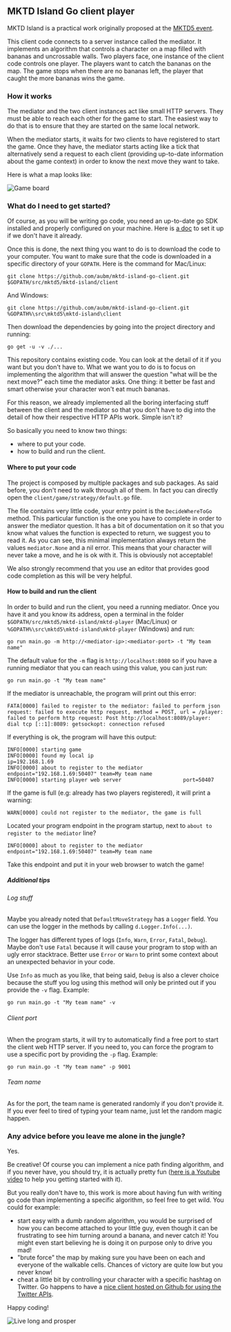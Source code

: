 ## MKTD Island Go client player

MKTD Island is a practical work originally proposed at the [MKTD5 event](https://www.meetup.com/fr-FR/Monkey-Tech-Days/events/237545492/).

This client code connects to a server instance called the mediator.
It implements an algorithm that controls a character on a map filled with bananas and uncrossable walls.
Two players face, one instance of the client code controls one player.
The players want to catch the bananas on the map.
The game stops when there are no bananas left, the player that caught the more bananas wins the game.

### How it works

The mediator and the two client instances act like small HTTP servers.
They must be able to reach each other for the game to start.
The easiest way to do that is to ensure that they are started on the same local network.

When the mediator starts, it waits for two clients to have registered to start the game.
Once they have, the mediator starts acting like a tick that alternatively send a request to each client (providing up-to-date information about the game context) in order to know the next move they want to take.

Here is what a map looks like:

![Game board](.assets/ui.png)

### What do I need to get started?

Of course, as you will be writing go code, you need an up-to-date go SDK installed and properly configured on your machine.
Here is [a doc](https://docs.google.com/document/d/1QfY-sAe2tsldDY679PBk_8pxVuMqwpX4eeP_YyjNGsY/pub) to set it up if we don't have it already.

Once this is done, the next thing you want to do is to download the code to your computer. You want to make sure that the code is downloaded in a specific directory of your `GOPATH`.
Here is the command for Mac/Linux:

```
git clone https://github.com/aubm/mktd-island-go-client.git $GOPATH/src/mktd5/mktd-island/client
```

And Windows:

```
git clone https://github.com/aubm/mktd-island-go-client.git %GOPATH%\src\mktd5\mktd-island\client
```

Then download the dependencies by going into the project directory and running:

```
go get -u -v ./...
```

This repository contains existing code. You can look at the detail of it if you want but you don't have to.
What we want you to do is to focus on implementing the algorithm that will answer the question "what will be the next move?" each time the mediator asks.
One thing: it better be fast and smart otherwise your character won't eat much bananas.

For this reason, we already implemented all the boring interfacing stuff between the client and the mediator so that you don't have to dig into the detail of how their respective HTTP APIs work. Simple isn't it?

So basically you need to know two things:

- where to put your code.
- how to build and run the client.

#### Where to put your code

The project is composed by multiple packages and sub packages.
As said before, you don't need to walk through all of them. In fact you can directly open the `client/game/strategy/default.go` file.

The file contains very little code, your entry point is the `DecideWhereToGo` method. This particular function is the one you have to complete in order to answer the mediator question.
It has a bit of documentation on it so that you know what values the function is expected to return, we suggest you to read it.
As you can see, this minimal implementation always return the values `mediator.None` and a nil error. This means that your character will never take a move, and he is ok with it. This is obviously not acceptable!

We also strongly recommend that you use an editor that provides good code completion as this will be very helpful.

#### How to build and run the client

In order to build and run the client, you need a running mediator.
Once you have it and you know its address, open a terminal in the folder `$GOPATH/src/mktd5/mktd-island/mktd-player` (Mac/Linux) or `%GOPATH%\src\mktd5\mktd-island\mktd-player` (Windows) and run:

```
go run main.go -m http://<mediator-ip>:<mediator-port> -t "My team name"
```

The default value for the `-m` flag is `http://localhost:8080` so if you have a running mediator that you can reach using this value, you can just run:

```
go run main.go -t "My team name"
```

If the mediator is unreachable, the program will print out this error:

```
FATA[0000] failed to register to the mediator: failed to perform json request: failed to execute http request, method = POST, url = /player: failed to perform http request: Post http://localhost:8089/player: dial tcp [::1]:8089: getsockopt: connection refused
```

If everything is ok, the program will have this output:

```
INFO[0000] starting game
INFO[0000] found my local ip                             ip=192.168.1.69
INFO[0000] about to register to the mediator             endpoint="192.168.1.69:50407" team=My team name
INFO[0000] starting player web server                    port=50407
```

If the game is full (e.g: already has two players registered), it will print a warning:

```
WARN[0000] could not register to the mediator, the game is full
```

Located your program endpoint in the program startup, next to `about to register to the mediator` line?

```
INFO[0000] about to register to the mediator             endpoint="192.168.1.69:50407" team=My team name
```

Take this endpoint and put it in your web browser to watch the game!

##### Additional tips

###### Log stuff

Maybe you already noted that `DefaultMoveStrategy` has a `Logger` field.
You can use the logger in the methods by calling `d.Logger.Info(...)`.

The logger has different types of logs (`Info`, `Warn`, `Error`, `Fatal`, `Debug`).
Maybe don't use `Fatal` because it will cause your program to stop with an ugly error stacktrace.
Better use `Error` or `Warn` to print some context about an unexpected behavior in your code.

Use `Info` as much as you like, that being said, `Debug` is also a clever choice because the stuff you log using this method will only be printed out
if you provide the `-v` flag. Example:

```
go run main.go -t "My team name" -v
```

###### Client port

When the program starts, it will try to automatically find a free port to start the client web HTTP server.
If you need to, you can force the program to use a specific port by providing the `-p` flag. Example:


```
go run main.go -t "My team name" -p 9001
```

###### Team name

As for the port, the team name is generated randomly if you don't provide it.
If you ever feel to tired of typing your team name, just let the random magic happen.

### Any advice before you leave me alone in the jungle?

Yes.

Be creative! Of course you can implement a nice path finding algorithm, and if you never have, you should try, it is actually pretty fun ([here is a Youtube video](https://www.youtube.com/watch?v=KNXfSOx4eEE) to help you getting started with it).

But you really don't have to, this work is more about having fun with writing go code than implementing a specific algorithm, so feel free to get wild.
You could for example:

- start easy with a dumb random algorithm, you would be surprised of how you can become attached to your little guy, even though it can be frustrating to see him turning around a banana, and never catch it! You might even start believing he is doing it on purpose only to drive you mad!
- "brute force" the map by making sure you have been on each and everyone of the walkable cells. Chances of victory are quite low but you never know!
- cheat a little bit by controlling your character with a specific hashtag on Twitter. Go happens to have a [nice client hosted on Github for using the Twitter APIs](https://github.com/ChimeraCoder/anaconda).

Happy coding!

![Live long and prosper](.assets/live-long-and-prosper.jpg)
